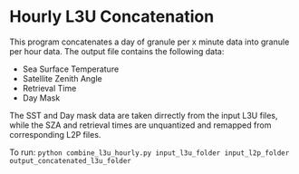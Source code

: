 # Hourly L3U Concatenation

This program concatenates a day of granule per x minute data into granule per
hour data.  The output file contains the following data:

* Sea Surface Temperature
* Satellite Zenith Angle
* Retrieval Time
* Day Mask

The SST and Day mask data are taken dirrectly from the input L3U files, while 
the SZA and retrieval times are unquantized and remapped from corresponding L2P
files.

To run:
`python combine_l3u_hourly.py input_l3u_folder input_l2p_folder output_concatenated_l3u_folder`
